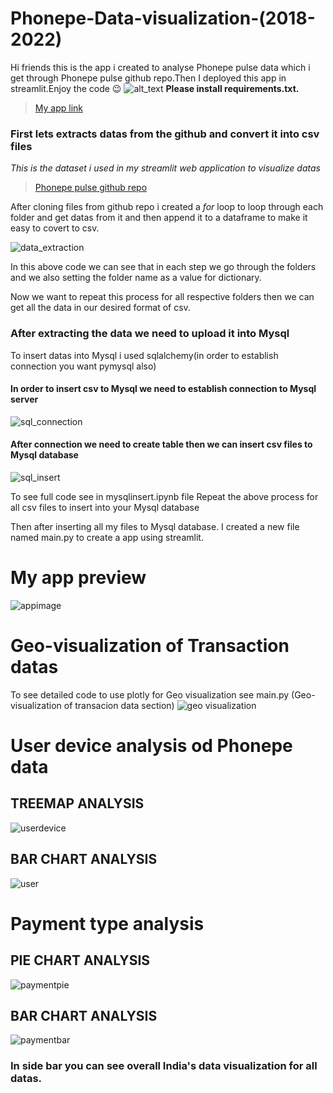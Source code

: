 # Phonepe-Data-visualization-(2018-2022)
Hi friends this is the app i created to analyse Phonepe pulse data which i get through Phonepe pulse github repo.Then I deployed this app in streamlit.Enjoy the code 😉
![alt_text](https://media.licdn.com/dms/image/C5612AQGdCw8CZhcuEQ/article-cover_image-shrink_600_2000/0/1607024381761?e=2147483647&v=beta&t=tKCyrHlbMu3A5SX-dJAR799b6Kxu1x81QbTM904m1QQ)
**Please install requirements.txt.**
>[My app link](https://thiruvenkatam007-phonepe-data-visualization-2018-maincsv-n0orbj.streamlit.app/)

### First lets extracts datas from the github and convert it into csv files
*This is the dataset i used in my streamlit web application to visualize datas*
>[Phonepe pulse github repo](https://github.com/PhonePe/pulse#readme)

After cloning files from github repo i created a _for_ loop to loop through each folder and get datas from it and then append it to a dataframe to make it easy to covert to csv.

![data_extraction](https://user-images.githubusercontent.com/113424127/220614411-96c8d674-306f-4f37-83b3-f35f02443be2.png)

In this above code we can see that in each step we go through the folders and we also setting the folder name as a value for dictionary.

Now we want to repeat this process for all respective folders then we can get all the data in our desired format of csv.

### After extracting the data we need to upload it into Mysql
To insert datas into Mysql i used sqlalchemy(in order to establish connection you want pymysql also) 

#### In order to insert csv to Mysql we need to establish connection to Mysql server

![sql_connection](https://user-images.githubusercontent.com/113424127/220616841-aa01942b-952d-4f67-a845-1a3e95a0c8a7.png)

#### After connection we need to create table then we can insert csv files to Mysql database

![sql_insert](https://user-images.githubusercontent.com/113424127/220617416-677c2928-472e-4d8b-9f1a-2ad453f6424f.png)

To see full code see in mysqlinsert.ipynb file 
Repeat the above process for all csv files to insert into your Mysql database

Then after inserting all my files to Mysql database.
I created a new file named main.py to create a app using streamlit.

# My app preview
![appimage](https://user-images.githubusercontent.com/113424127/220618749-2827a7a7-566c-40f5-b78d-8f155f068c57.png)

# Geo-visualization of Transaction datas

To see detailed code to use plotly for Geo visualization see main.py (Geo-visualization of transacion data section)
![geo visualization](https://user-images.githubusercontent.com/113424127/220619224-e6a6de0f-c2d1-4bfa-b4f1-31c8499dc1ba.png)

# User device analysis od Phonepe data
## TREEMAP ANALYSIS
![userdevice](https://user-images.githubusercontent.com/113424127/220620570-64fefa3d-9d88-4650-a7ff-6eca47d6bf54.png)
## BAR CHART ANALYSIS
![user](https://user-images.githubusercontent.com/113424127/220620707-99800e30-9b26-445a-86d7-3604a69c6d68.png)

# Payment type analysis
## PIE CHART ANALYSIS
![paymentpie](https://user-images.githubusercontent.com/113424127/220621370-ebb279f5-8c7c-4c5d-9c9d-41db47d4556d.png)
## BAR CHART ANALYSIS
![paymentbar](https://user-images.githubusercontent.com/113424127/220621500-6dad69df-24f2-494c-ad97-6378adab91b9.png)

### In side bar you can see overall India's data visualization for all datas.


